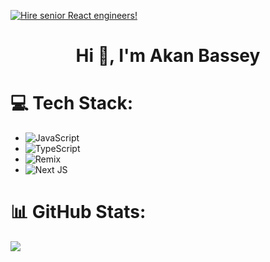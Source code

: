  <!-- reactsquad-banner.png -->
[![Hire senior React engineers!](https://raw.githubusercontent.com/janhesters/janhesters/main/reactsquad-banner.png)](https://reactsquad.com)

<h1 align="center">Hi 👋, I'm Akan Bassey</h1>

<Short description about you>

# 💻 Tech Stack:

- ![JavaScript](https://img.shields.io/badge/javascript-%23323330.svg?style=for-the-badge&logo=javascript&logoColor=%23F7DF1E)
- ![TypeScript](https://img.shields.io/badge/typescript-%23007ACC.svg?style=for-the-badge&logo=typescript&logoColor=white)
- ![Remix](https://img.shields.io/badge/remix-%23000.svg?style=for-the-badge&logo=remix&logoColor=white)
- ![Next JS](https://img.shields.io/badge/Next-black?style=for-the-badge&logo=next.js&logoColor=white)


# 📊 GitHub Stats:

![](https://github-readme-stats.vercel.app/api/top-langs/?username=hamzabell&theme=nightowl&hide_border=false&include_all_commits=false&count_private=false&layout=compact)
